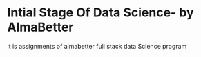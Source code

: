 # Intial Stage Of Data Science- by AlmaBetter
it is assignments of almabetter full stack data Science program 
